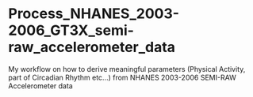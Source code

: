 # Process_NHANES_2003-2006_GT3X_semi-raw_accelerometer_data
My workflow on how to derive meaningful parameters (Physical Activity, part of Circadian Rhythm etc...) from NHANES 2003-2006 SEMI-RAW Accelerometer data
